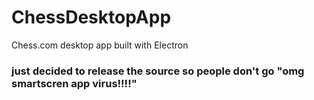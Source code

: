 # ChessDesktopApp
Chess.com desktop app built with Electron

### just decided to release the source so people don't go "omg smartscren app virus!!!!"
